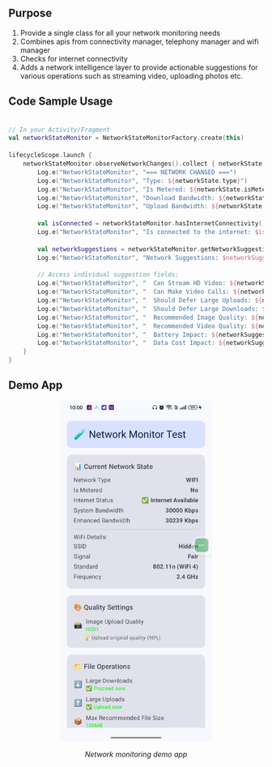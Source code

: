 ## Purpose
1. Provide a single class for all your network monitoring needs
2. Combines apis from connectivity manager, telephony manager and wifi manager
3. Checks for internet connectivity
4. Adds a network intelligence layer to provide actionable suggestions for various operations such as streaming video, uploading photos etc.


## Code Sample Usage
```kotlin

// In your Activity/Fragment
val networkStateMonitor = NetworkStateMonitorFactory.create(this)

lifecycleScope.launch {
    networkStateMonitor.observeNetworkChanges().collect { networkState ->
        Log.e("NetworkStateMonitor", "=== NETWORK CHANGED ===")
        Log.e("NetworkStateMonitor", "Type: ${networkState.type}")
        Log.e("NetworkStateMonitor", "Is Metered: ${networkState.isMetered}")
        Log.e("NetworkStateMonitor", "Download Bandwidth: ${networkState.downloadBandwidthKbps} Kbps")
        Log.e("NetworkStateMonitor", "Upload Bandwidth: ${networkState.uploadBandwidthKbps} Kbps")
        
        val isConnected = networkStateMonitor.hasInternetConnectivity()
        Log.e("NetworkStateMonitor", "Is connected to the internet: $isConnected")
        
        val networkSuggestions = networkStateMonitor.getNetworkSuggestionsWithInternetCheck()
        Log.e("NetworkStateMonitor", "Network Suggestions: $networkSuggestions")
        
        // Access individual suggestion fields:
        Log.e("NetworkStateMonitor", "  Can Stream HD Video: ${networkSuggestions.canStreamHDVideo}")
        Log.e("NetworkStateMonitor", "  Can Make Video Calls: ${networkSuggestions.canMakeVideoCalls}")
        Log.e("NetworkStateMonitor", "  Should Defer Large Uploads: ${networkSuggestions.shouldDeferLargeUploads}")
        Log.e("NetworkStateMonitor", "  Should Defer Large Downloads: ${networkSuggestions.shouldDeferLargeDownloads}")
        Log.e("NetworkStateMonitor", "  Recommended Image Quality: ${networkSuggestions.suggestedImageQuality}")
        Log.e("NetworkStateMonitor", "  Recommended Video Quality: ${networkSuggestions.suggestedVideoQuality}")
        Log.e("NetworkStateMonitor", "  Battery Impact: ${networkSuggestions.batteryImpact}")
        Log.e("NetworkStateMonitor", "  Data Cost Impact: ${networkSuggestions.dataCostImpact}")
    }
}
```
## Demo App

<div align="center">
  <img src="https://github.com/Gauthamas/netty/blob/master/images/Screenshot1.jpeg" width="300">
  <p><em>Network monitoring demo app</em></p>
</div>





  
